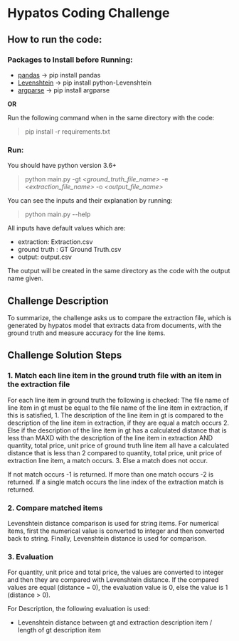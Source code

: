 # Hypatos Coding Challenge

## How to run the code:

### Packages to Install before Running:

- [pandas](https://pandas.pydata.org) -> pip install pandas
- [Levenshtein](https://pypi.org/project/python-Levenshtein/) -> pip install python-Levenshtein
- [argparse](https://docs.python.org/3/library/argparse.html) -> pip install argparse

**OR**

Run the following command when in the same directory with the code:

> pip install -r requirements.txt

### Run:

You should have python version 3.6+

> python main.py -gt *\<ground_truth_file_name\>* -e *\<extraction_file_name\>* -o *\<output_file_name\>*

You can see the inputs and their explanation by running:

> python main.py --help

All inputs have default values which are:

- extraction: Extraction.csv
- ground truth : GT Ground Truth.csv
- output: output.csv

The output will be created in the same directory as the code with the output name given. 


## Challenge Description

To summarize, the challenge asks us to compare the extraction file, which is generated by hypatos model that extracts data from documents,
with the ground truth and measure accuracy for the line items.

## Challenge Solution Steps

### 1. Match each line item in the ground truth file with an item in the extraction file 

For each line item in ground truth the following is checked:
The file name of line item in gt must be equal to the file name of the line item in extraction, if this is satisfied,
    1. The description of the line item in gt is compared to the description of the line item in extraction, if they are equal a match occurs
    2. Else if the description of the line item in gt has a calculated distance that is less than MAXD with the description of the line item in extraction AND quantity, total price, unit price of ground truth line item all have a calculated distance that is less than 2 compared to quantity, total price, unit price of extraction line item, a match occurs.
    3. Else a match does not occur.

If not match occurs -1 is returned.
If more than one match occurs -2 is returned.
If a single match occurs the line index of the extraction match is returned.

### 2. Compare matched items 

Levenshtein distance comparison is used for string items.
For numerical items, first the numerical value is converted to integer and then converted back to string. Finally, Levenshtein distance is used for comparison.

### 3. Evaluation

For quantity, unit price and total price, the values are converted to integer and then they are compared with Levenshtein distance. If the compared values are equal (distance = 0), the evaluation value is 0, else the value is 1 (distance > 0).

For Description, the following evaluation is used:
- Levenshtein distance between gt and extraction description item / length of gt description item